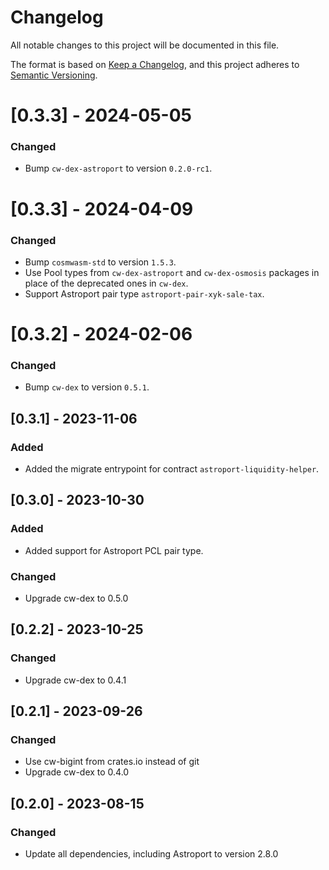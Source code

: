 # Changelog

All notable changes to this project will be documented in this file.

The format is based on [Keep a Changelog](https://keepachangelog.com/en/1.0.0/),
and this project adheres to [Semantic Versioning](https://semver.org/spec/v2.0.0.html).

# [0.3.3] - 2024-05-05

### Changed

- Bump `cw-dex-astroport` to version `0.2.0-rc1`.

# [0.3.3] - 2024-04-09

### Changed

- Bump `cosmwasm-std` to version `1.5.3`.
- Use Pool types from `cw-dex-astroport` and `cw-dex-osmosis` packages in place of the deprecated ones in `cw-dex`.
- Support Astroport pair type `astroport-pair-xyk-sale-tax`.

# [0.3.2] - 2024-02-06

### Changed

- Bump `cw-dex` to version `0.5.1`.

## [0.3.1] - 2023-11-06

### Added

- Added the migrate entrypoint for contract `astroport-liquidity-helper`.

## [0.3.0] - 2023-10-30

### Added

- Added support for Astroport PCL pair type.

### Changed

- Upgrade cw-dex to 0.5.0

## [0.2.2] - 2023-10-25

### Changed

- Upgrade cw-dex to 0.4.1

## [0.2.1] - 2023-09-26

### Changed

- Use cw-bigint from crates.io instead of git
- Upgrade cw-dex to 0.4.0

## [0.2.0] - 2023-08-15

### Changed

- Update all dependencies, including Astroport to version 2.8.0
